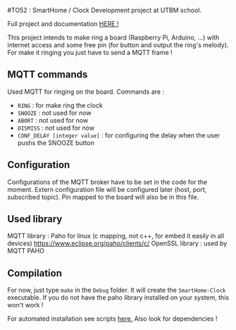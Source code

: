 #TO52 : SmartHome / Clock
Development project at UTBM school.

Full project and documentation [HERE !](https://github.com/alexgus/SmartHome "Doc")

This project intends to make ring a board (Raspberry Pi, Arduino, ...) with internet access and some free pin (for button and output the ring's melody). For make it ringing you just have to send a MQTT frame !

## MQTT commands
Used MQTT for ringing on the board. Commands are :
 * `RING` : for make ring the clock
 * `SNOOZE` : not used for now
 * `ABORT` : not used for now
 * `DISMISS` : not used for now
 * `CONF_DELAY [integer value]` : for configuring the delay when the user pushs the SNOOZE button

## Configuration
Configurations of the MQTT broker have to be set in the code for the moment. Extern configuration file will be configured later (host, port, subscribed topic). Pin mapped to the board will also be in this file.

## Used library
MQTT library : Paho for linux (c mapping, not c++, for embed it easily in all devices)
https://www.eclipse.org/paho/clients/c/
OpenSSL library : used by MQTT PAHO

## Compilation
For now, just type `make` in the `Debug` folder. It will create the `SmartHome-Clock` executable. If you do not have the paho library installed on your system, this won't work !

For automated installation see scripts [here.](https://github.com/alexgus/SmartHome "Doc installation") Also look for dependencies !
